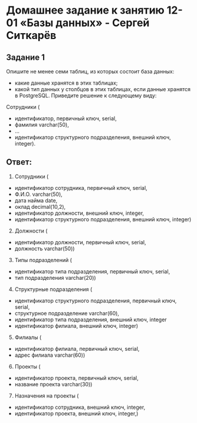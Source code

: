 # Домашнее задание к занятию 12-01 «Базы данных» - Сергей Ситкарёв

## Задание 1

Опишите не менее семи таблиц, из которых состоит база данных:

- какие данные хранятся в этих таблицах;
- какой тип данных у столбцов в этих таблицах, если данные хранятся в PostgreSQL.
Приведите решение к следующему виду:

Сотрудники (

- идентификатор, первичный ключ, serial,
- фамилия varchar(50),
- ...
- идентификатор структурного подразделения, внешний ключ, integer).

## Ответ:

1. Сотрудники (
- идентификатор сотрудника, первичный ключ, serial,
- Ф.И.О. varchar(50),
- дата найма date,
- оклад decimal(10,2),
- идентификатор должности, внешний ключ, integer,
- идентификатор структурного подразделения, внешний ключ, integer)

2. Должности (
- идентификатор должности, первичный ключ, serial,
- должность varchar(50))

3. Типы подразделений (
- идентификатор типа подразделения, первичный ключ, serial,
- тип подразделения varchar(20))

4. Структурные подразделения (
- идентификатор структурного подразделения, первичный ключ, serial,
- структурное подразделение varchar(60),
- идентификатор типа подразделения, внешний ключ, integer
- идентификатор филиала, внешний ключ, integer)

5. Филиалы (
- идентификатор филиала, первичный ключ, serial,
- адрес филиала varchar(60))

6. Проекты (
- идентификатор проекта, первичный ключ, serial,
- название проекта varchar(30))

7. Назначения на проекты (
- идентификатор сотрудника, внешний ключ, integer,
- идентификатор проекта, внешний ключ, integer,)